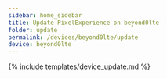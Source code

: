 ```yaml
---
sidebar: home_sidebar
title: Update PixelExperience on beyond0lte
folder: update
permalink: /devices/beyond0lte/update
device: beyond0lte
---
```

{% include templates/device_update.md %}
